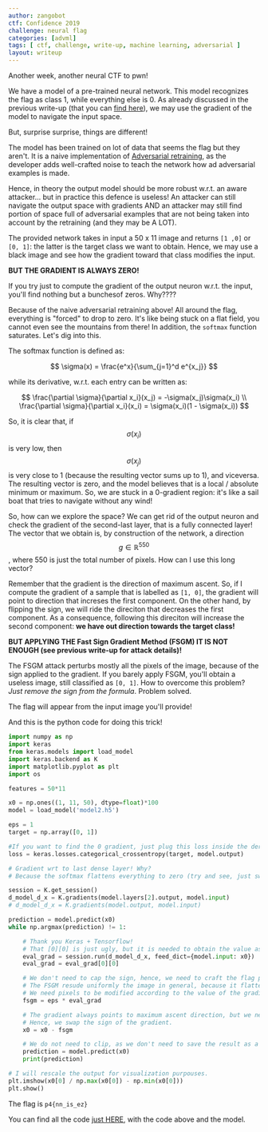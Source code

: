 ```yaml
---
author: zangobot
ctf: Confidence 2019
challenge: neural flag
categories: [advml]
tags: [ ctf, challenge, write-up, machine learning, adversarial ]
layout: writeup
---
```


<script type="text/javascript" src="http://cdn.mathjax.org/mathjax/latest/MathJax.js?config=TeX-AMS-MML_HTMLorMML"></script>

Another week, another neural CTF to pwn!

We have a model of a pre-trained neural network. This model recognizes the flag as class 1, while everything else is 0.
As already discussed in the previous write-up (that you can [find here](https://zenhack.it/writeups/UTCTF2019/facesafe/)), we may use the gradient of the model to navigate the input space.

But, surprise surprise, things are different!

The model has been trained on lot of data that seems the flag but they aren't.
It is a naive implementation of [Adversarial retraining](https://arxiv.org/pdf/1702.06280.pdf), as the developer adds well-crafted noise to teach the network how ad adversarial examples is made.

Hence, in theory the output model should be more robust w.r.t. an aware attacker... but in practice this defence is useless!
An attacker can still navigate the output space with gradients AND an attacker may still find portion of space full of adversarial examples that are not being taken into account by the retraining (and they may be A LOT).

The provided network takes in input a 50 x 11 image and returns ```[1 ,0]``` or ```[0, 1]```: the latter is the target class we want to obtain.
Hence, we may use a black image and see how the gradient toward that class modifies the input.

**BUT THE GRADIENT IS ALWAYS ZERO!**

If you try just to compute the gradient of the output neuron w.r.t. the input, you'll find nothing but a bunchesof zeros.
Why????

Because of the naive adversarial retraining above! All around the flag, everything is "forced" to drop to zero.
It's like being stuck on a flat field, you cannot even see the mountains from there!
In addition, the ```softmax``` function saturates. Let's dig into this.

The softmax function is defined as:

$$
\sigma(x) = \frac{e^x}{\sum_{j=1}^d e^{x_j}}
$$

while its derivative, w.r.t. each entry can be written as:

$$
\frac{\partial \sigma}{\partial x_i}(x_j) = -\sigma(x_j)\sigma(x_i)
\\
\frac{\partial \sigma}{\partial x_i}(x_i) = \sigma(x_i)(1 - \sigma(x_i))
$$

So, it is clear that, if $$\sigma(x_i)$$ is very low, then $$\sigma(x_j)$$ is very close to 1 (because the resulting vector sums up to 1), and viceversa.
The resulting vector is zero, and the model believes that is a local / absolute minimum or maximum.
So, we are stuck in a 0-gradient region: it's like a sail boat that tries to navigate without any wind!

So, how can we explore the space?
We can get rid of the output neuron and check the gradient of the second-last layer, that is a fully connected layer!
The vector that we obtain is, by construction of the network, a direction $$g \in \mathbb{R}^{550}$$, where 550 is just the total number of pixels.
How can I use this long vector?

Remember that the gradient is the direction of maximum ascent.
So, if I compute the gradient of a sample that is labelled as ```[1, 0]```, the gradient will point to direction that increses the first component.
On the other hand, by flipping the sign, we will ride the direciton that decreases the first component.
As a consequence, following this direciton will increase the second component: **we have out direction towards the target class!**

**BUT APPLYING THE Fast Sign Gradient Method (FSGM) IT IS NOT ENOUGH (see previous write-up for attack details)!**

The FSGM attack perturbs mostly all the pixels of the image, because of the sign applied to the gradient.
If you barely apply FSGM, you'll obtain a useless image, still classified as ```[0, 1]```.
How to overcome this problem?
*Just remove the sign from the formula*. Problem solved.

The flag will appear from the input image you'll provide!

And this is the python code for doing this trick!

```python
import numpy as np
import keras
from keras.models import load_model
import keras.backend as K
import matplotlib.pyplot as plt
import os

features = 50*11

x0 = np.ones((1, 11, 50), dtype=float)*100
model = load_model('model2.h5')

eps = 1
target = np.array([0, 1])

#If you want to find the 0 gradient, just plug this loss inside the derivative.
loss = keras.losses.categorical_crossentropy(target, model.output)

# Gradient wrt to last dense layer! Why?
# Because the softmax flattens everything to zero (try and see, just swap the definitions)

session = K.get_session()
d_model_d_x = K.gradients(model.layers[2].output, model.input)
# d_model_d_x = K.gradients(model.output, model.input)

prediction = model.predict(x0)
while np.argmax(prediction) != 1:

    # Thank you Keras + Tensorflow!
    # That [0][0] is just ugly, but it is needed to obtain the value as an array.
    eval_grad = session.run(d_model_d_x, feed_dict={model.input: x0})
    eval_grad = eval_grad[0][0]

    # We don't need to cap the sign, hence, we need to craft the flag point.
    # The FSGM resude uniformly the image in general, because it flattens the gradient to barely +/-1.
    # We need pixels to be modified according to the value of the gradient in their position.
    fsgm = eps * eval_grad

    # The gradient always points to maximum ascent direction, but we need to minimize.
    # Hence, we swap the sign of the gradient.
    x0 = x0 - fsgm

    # We do not need to clip, as we don't need to save the result as a regular image.
    prediction = model.predict(x0)
    print(prediction)

# I will rescale the output for visualization purpouses.
plt.imshow(x0[0] / np.max(x0[0]) - np.min(x0[0]))
plt.show()
```
The flag is `p4{nn_is_ez}`

You can find all the code [just HERE](../neuralflag.zip), with the code above and the model.